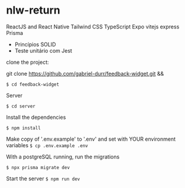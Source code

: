 # nlw-return

ReactJS and React Native
Tailwind CSS
TypeScript
Expo
vitejs
express
Prisma

-   Princípios SOLID
-   Teste unitário com Jest

clone the project:

git clone https://github.com/gabriel-durr/feedback-widget.git &&

`$ cd feedback-widget`

Server

`$ cd server`

Install the dependencies

`$ npm install`

Make copy of '.env.example' to '.env' and set with YOUR environment variables
`$ cp .env.example .env`

With a postgreSQL running, run the migrations

`$ npx prisma migrate dev`

Start the server
`$ npm run dev`

